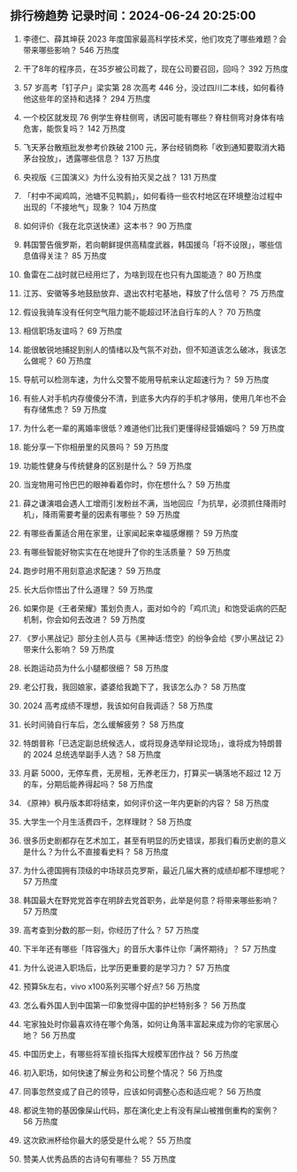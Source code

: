 
## 排行榜趋势 记录时间：2024-06-24 20:25:00
  
  1. 李德仁、薛其坤获 2023 年度国家最高科学技术奖，他们攻克了哪些难题？会带来哪些影响？ 546 万热度
    
  2. 干了8年的程序员，在35岁被公司裁了，现在公司要召回，回吗？ 392 万热度
    
  3. 57 岁高考「钉子户」梁实第 28 次高考 446 分，没过四川二本线，如何看待他这些年的坚持和选择？ 294 万热度
    
  4. 一个校区就发现 76 例学生脊柱侧弯，诱因可能有哪些？脊柱侧弯对身体有啥危害，能恢复吗？ 142 万热度
    
  5. 飞天茅台散瓶批发参考价跌破 2100 元，茅台经销商称「收到通知要取消大箱茅台投放」，透露哪些信息？ 137 万热度
    
  6. 央视版《三国演义》为什么没有拍灭吴之战？ 131 万热度
    
  7. 「村中不闻鸡鸣，池塘不见鸭鹅」，如何看待一些农村地区在环境整治过程中出现的「不接地气」现象？ 104 万热度
    
  8. 如何评价《我在北京送快递》这本书？ 90 万热度
    
  9. 韩国警告俄罗斯，若向朝鲜提供高精度武器，韩国援乌「将不设限」，哪些信息值得关注？ 85 万热度
    
  10. 鱼雷在二战时就已经用烂了，为啥到现在也只有九国能造？ 80 万热度
    
  11. 江苏、安徽等多地鼓励放弃、退出农村宅基地，释放了什么信号？ 75 万热度
    
  12. 假设我骑车没有任何空气阻力能不能超过环法自行车的人？ 70 万热度
    
  13. 相信职场友谊吗？ 69 万热度
    
  14. 能很敏锐地捕捉到别人的情绪以及气氛不对劲，但不知道该怎么破冰，我该怎么做呢？ 60 万热度
    
  15. 导航可以检测车速，为什么交警不能用导航来认定超速行为？ 59 万热度
    
  16. 有些人对手机内存傻傻分不清，到底多大内存的手机才够用，使用几年也不会有存储焦虑？ 59 万热度
    
  17. 为什么老一辈的离婚率很低？难道他们比我们更懂得经营婚姻吗？ 59 万热度
    
  18. 能分享一下你相册里的风景吗？ 59 万热度
    
  19. 功能性健身与传统健身的区别是什么？ 59 万热度
    
  20. 当宠物用可怜巴巴的眼神看着你时，你在想什么？ 59 万热度
    
  21. 薛之谦演唱会遇人工增雨引发粉丝不满，当地回应「为抗旱，必须抓住降雨时机」，降雨需要考量的因素有哪些？ 59 万热度
    
  22. 有哪些香薰适合用在家里，让家闻起来幸福感爆棚？ 59 万热度
    
  23. 有哪些智能好物实实在在地提升了你的生活质量？ 59 万热度
    
  24. 跑步时用不用刻意追求配速？ 59 万热度
    
  25. 长大后你悟出了什么道理？ 59 万热度
    
  26. 如果你是《王者荣耀》策划负责人，面对如今的「鸡爪流」和饱受诟病的匹配机制，你会如何去改进？ 59 万热度
    
  27. 《罗小黑战记》部分主创人员与《黑神话:悟空》的纷争会给《罗小黑战记 2》带来什么影响？ 59 万热度
    
  28. 长跑运动员为什么小腿都很细？ 58 万热度
    
  29. 老公打我，我回娘家，婆婆给我跪下了，我该怎么办？ 58 万热度
    
  30. 2024 高考成绩不理想，我该如何自我调适？ 58 万热度
    
  31. 长时间骑自行车后，怎么缓解疲劳？ 58 万热度
    
  32. 特朗普称「已选定副总统候选人，或将现身选举辩论现场」，谁将成为特朗普的 2024 总统选举副手人选？ 58 万热度
    
  33. 月薪 5000，无停车费，无房租，无养老压力，打算买一辆落地不超过 12 万的车，分期后能养得起吗？ 58 万热度
    
  34. 《原神》枫丹版本即将结束，如何评价这一年内更新的内容？ 58 万热度
    
  35. 大学生一个月生活费四千，怎样理财？ 58 万热度
    
  36. 很多历史剧都存在艺术加工，甚至有明显的历史错误，那我们看历史剧的意义是什么？为什么不直接看史料？ 58 万热度
    
  37. 为什么德国拥有顶级的中场球员克罗斯，最近几届大赛的成绩却都不理想呢？ 57 万热度
    
  38. 韩国最大在野党党首李在明辞去党首职务，此举是何意？将带来哪些影响？ 57 万热度
    
  39. 高考查到分数的那一刻，你经历了什么？ 57 万热度
    
  40. 下半年还有哪些「阵容强大」的音乐大事件让你「满怀期待」？ 57 万热度
    
  41. 为什么说进入职场后，比学历更重要的是学习力？ 57 万热度
    
  42. 预算5k左右，vivo x100系列买哪个好点? 56 万热度
    
  43. 怎么看外国人到中国第一印象觉得中国的护栏特别多？ 56 万热度
    
  44. 宅家独处时你最喜欢待在哪个角落，如何让角落丰富起来成为你的宅家居心地？ 56 万热度
    
  45. 中国历史上，有哪些将军擅长指挥大规模军团作战？ 56 万热度
    
  46. 初入职场，如何快速了解业务和公司整个情况？ 56 万热度
    
  47. 同事忽然变成了自己的领导，应该如何调整心态和适应呢？ 56 万热度
    
  48. 都说生物的基因像屎山代码，那在演化史上有没有屎山被推倒重构的案例？ 56 万热度
    
  49. 这次欧洲杯给你最大的感受是什么呢？ 55 万热度
    
  50. 赞美人优秀品质的古诗句有哪些？ 55 万热度
    
